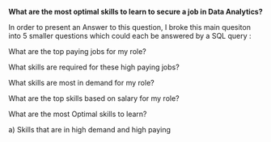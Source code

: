 **What are the most  optimal skills to learn to secure a job in Data Analytics?**

In order to present an Answer to this question, I broke this main quesiton into 5 smaller questions which could each be answered by a SQL query : 

What are the top paying jobs for my role?

What skills are required for these high paying jobs? 

What skills are most in demand for my role?

What are the top skills based on salary for my role?

What are the most Optimal skills to learn? 

a) Skills that are in high demand and high paying 





